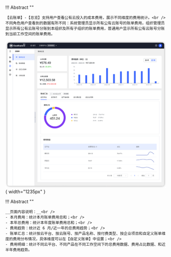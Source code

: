 !!! Abstract ""

    【云账单】-【总览】支持用户查看公有云投入的成本费用，展示不同维度的费用统计。<br />
    不同角色用户查看到的数据有所不同：系统管理员显示所有公有云账号的账单费用，组织管理员显示所有公有云账号分账到本组织及所有子组织的账单费用，普通用户显示所有公有云账号分账到当前工作空间的账单费用。

![账单总览页面](../../img/finance-management/bill_overview/账单总览页面.png){ width="1235px" }

!!! Abstract ""

    __页面内容说明：__<br />
    - 本月费用：统计本月账单费用总和；<br />
    - 本年总费用：统计本年度账单费用总和；<br />
    - 费用趋势：统计近 6 月/近一年的总费用趋势；<br />
    - 账单汇总：统计按云平台、按云账号、按产品名称、按付费类型、按企业项目和自定义账单维度的费用分布情况，具体维度可以在【自定义账单】中设置；<br />
    - 费用明细：统计不同云平台、不同产品在不同工作空间下的总费用数据、费用占比数据、和近半年费用趋势。
